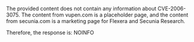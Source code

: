 The provided content does not contain any information about CVE-2006-3075. The content from vupen.com is a placeholder page, and the content from secunia.com is a marketing page for Flexera and Secunia Research.

Therefore, the response is: NOINFO